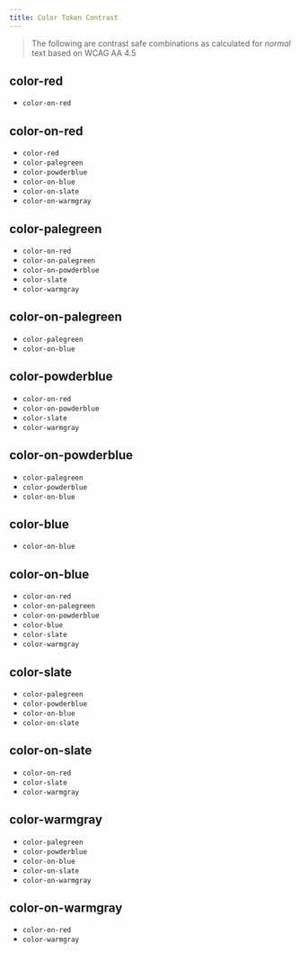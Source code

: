 ```yaml
---
title: Color Token Contrast
---
```


> The following are contrast safe combinations as calculated for _normal_ text based on WCAG AA 4.5

## color-red
  - `color-on-red`

## color-on-red
  - `color-red`
  - `color-palegreen`
  - `color-powderblue`
  - `color-on-blue`
  - `color-on-slate`
  - `color-on-warmgray`

## color-palegreen
  - `color-on-red`
  - `color-on-palegreen`
  - `color-on-powderblue`
  - `color-slate`
  - `color-warmgray`

## color-on-palegreen
  - `color-palegreen`
  - `color-on-blue`

## color-powderblue
  - `color-on-red`
  - `color-on-powderblue`
  - `color-slate`
  - `color-warmgray`

## color-on-powderblue
  - `color-palegreen`
  - `color-powderblue`
  - `color-on-blue`

## color-blue
  - `color-on-blue`

## color-on-blue
  - `color-on-red`
  - `color-on-palegreen`
  - `color-on-powderblue`
  - `color-blue`
  - `color-slate`
  - `color-warmgray`

## color-slate
  - `color-palegreen`
  - `color-powderblue`
  - `color-on-blue`
  - `color-on-slate`

## color-on-slate
  - `color-on-red`
  - `color-slate`
  - `color-warmgray`

## color-warmgray
  - `color-palegreen`
  - `color-powderblue`
  - `color-on-blue`
  - `color-on-slate`
  - `color-on-warmgray`

## color-on-warmgray
  - `color-on-red`
  - `color-warmgray`
